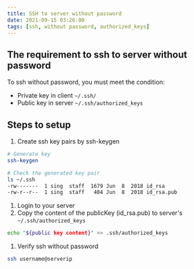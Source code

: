 ```yaml
---
title: SSH to server without password
date: 2021-09-15 03:26:00
tags: [ssh, without password, authorized_keys]
---
```


## The requirement to ssh to server without password

To ssh without password, you must meet the condition:

- Private key in client `~/.ssh/`
- Public key in server `~/.ssh/authorized_keys`

## Steps to setup

1. Create ssh key pairs by ssh-keygen

  ```bash
  # Generate key
  ssh-keygen

  # Check the generated key pair
  ls ~/.ssh
  -rw-------  1 sing  staff  1679 Jun  8  2018 id_rsa
  -rw-r--r--  1 sing  staff   404 Jun  8  2018 id_rsa.pub
  ```

1. Login to your server
1. Copy the content of the publicKey (id_rsa.pub) to server's `~/.ssh/authorized_keys`

  ```bash
  echo "${public key content}" >> .ssh/authorized_keys
  ```

1. Verify ssh without password

  ```bash
  ssh username@serverip
  ```
